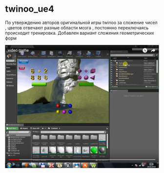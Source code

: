 # twinoo_ue4
По утверждению авторов оригинальной игры twinoo за сложение чисел , цветов отвечают разные области мозга , постоянно переключаясь
происходит тренировка. Добавлен вариант сложения геометрических форм

![](https://github.com/key0/twinoo_ue4/blob/master/Screenshot_twinoo.png)




